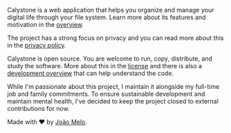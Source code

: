 Calystone is a web application that helps you organize and manage your digital life through your file system. Learn more about its features and motivation in the [overview](/docs/CALYSTONE.md).

The project has a strong focus on privacy and you can read more about this in the [privacy policy](/docs/PRIVACY_POLICY.md).

Calystone is open source. You are welcome to run, copy, distribute, and study the software. More about this in the [license](/LICENSE) and there is also a [development overview](/docs/DEVELOPMENT.md) that can help understand the code.

While I'm passionate about this project, I maintain it alongside my full-time job and family commitments. To ensure sustainable development and maintain mental health, I've decided to keep the project closed to external contributions for now.

Made with ❤️ by [João Melo](http://joao.melo.plus).
